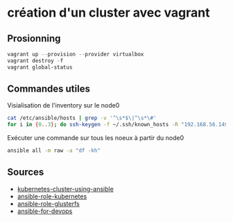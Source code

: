 # création d'un cluster avec vagrant

## Prosionning

~~~powershell
vagrant up --provision --provider virtualbox
vagrant destroy -f
vagrant global-status
~~~

## Commandes utiles

Visialisation de l'inventory sur le node0

~~~bash
cat /etc/ansible/hosts | grep -v '^\s*$\|^\s*\#'
for i in {0..3}; do ssh-keygen -f ~/.ssh/known_hosts -R "192.168.56.14${i}"; done
~~~

Exécuter une commande sur tous les noeux à partir du node0

~~~bash
ansible all -m raw -a "df -kh"
~~~

## Sources

- [kubernetes-cluster-using-ansible](https://buildvirtual.net/deploy-a-kubernetes-cluster-using-ansible/)
- [ansible-role-kubernetes](https://github.com/geerlingguy/ansible-role-kubernetes)
- [ansible-role-glusterfs](https://github.com/geerlingguy/ansible-role-glusterfs)
- [ansible-for-devops](https://github.com/geerlingguy/ansible-for-devops/tree/master/kubernetes)
